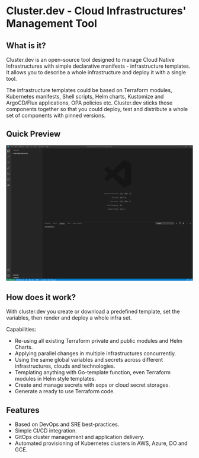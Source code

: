 # Cluster.dev - Cloud Infrastructures' Management Tool

## What is it?

Cluster.dev is an open-source tool designed to manage Cloud Native Infrastructures with simple declarative manifests - infrastructure templates. It allows you to describe a whole infrastructure and deploy it with a single tool.

The infrastructure templates could be based on Terraform modules, Kubernetes manifests, Shell scripts, Helm charts, Kustomize and ArgoCD/Flux applications, OPA policies etc. Cluster.dev sticks those components together so that you could deploy, test and distribute a whole set of components with pinned versions.

## Quick Preview

![demo video cdev](./images/demo.gif)

## How does it work?

With cluster.dev you create or download a predefined template, set the variables, then render and deploy a whole infra set.

Capabilities:

- Re-using all existing Terraform private and public modules and Helm Charts.
- Applying parallel changes in multiple infrastructures concurrently.
- Using the same global variables and secrets across different infrastructures, clouds and technologies.
- Templating anything with Go-template function, even Terraform modules in Helm style templates.
- Create and manage secrets with sops or cloud secret storages.
- Generate a ready to use Terraform code.

## Features

- Based on DevOps and SRE best-practices.
- Simple CI/CD integration.
- GitOps cluster management and application delivery.
- Automated provisioning of Kubernetes clusters in AWS, Azure, DO and GCE.
